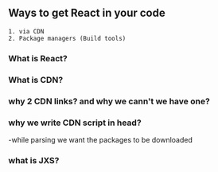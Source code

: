 ## Ways to get React in your code

    1. via CDN        
    2. Package managers (Build tools)

### What is React?
### What is CDN?
### why 2 CDN links? and why we cann't we have one?
### why we write CDN script in head?
-while parsing we want the packages to be downloaded
### what is JXS?
